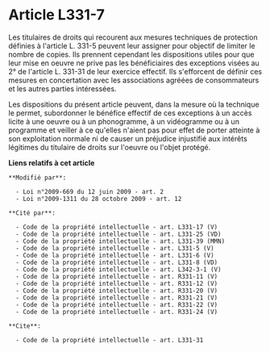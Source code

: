 # Article L331-7

Les titulaires de droits qui recourent aux mesures techniques de protection définies à l'article L. 331-5 peuvent leur
assigner pour objectif de limiter le nombre de copies. Ils prennent cependant les dispositions utiles pour que leur mise en
oeuvre ne prive pas les bénéficiaires des exceptions visées au 2° de l'article L. 331-31 de leur exercice effectif. Ils
s'efforcent de définir ces mesures en concertation avec les associations agréées de consommateurs et les autres parties
intéressées. 

Les dispositions du présent article peuvent, dans la mesure où la technique le permet, subordonner le bénéfice effectif de
ces exceptions à un accès licite à une oeuvre ou à un phonogramme, à un vidéogramme ou à un programme et veiller à ce
qu'elles n'aient pas pour effet de porter atteinte à son exploitation normale ni de causer un préjudice injustifié aux
intérêts légitimes du titulaire de droits sur l'oeuvre ou l'objet protégé.

**Liens relatifs à cet article**

	**Modifié par**:

	  - Loi n°2009-669 du 12 juin 2009 - art. 2
	  - Loi n°2009-1311 du 28 octobre 2009 - art. 12

	**Cité par**:

	  - Code de la propriété intellectuelle - art. L331-17 (V)
	  - Code de la propriété intellectuelle - art. L331-25 (VD)
	  - Code de la propriété intellectuelle - art. L331-39 (MMN)
	  - Code de la propriété intellectuelle - art. L331-5 (V)
	  - Code de la propriété intellectuelle - art. L331-6 (V)
	  - Code de la propriété intellectuelle - art. L331-8 (VD)
	  - Code de la propriété intellectuelle - art. L342-3-1 (V)
	  - Code de la propriété intellectuelle - art. R331-11 (V)
	  - Code de la propriété intellectuelle - art. R331-12 (V)
	  - Code de la propriété intellectuelle - art. R331-20 (V)
	  - Code de la propriété intellectuelle - art. R331-21 (V)
	  - Code de la propriété intellectuelle - art. R331-22 (V)
	  - Code de la propriété intellectuelle - art. R331-24 (V)

	**Cite**:

	  - Code de la propriété intellectuelle - art. L331-31
